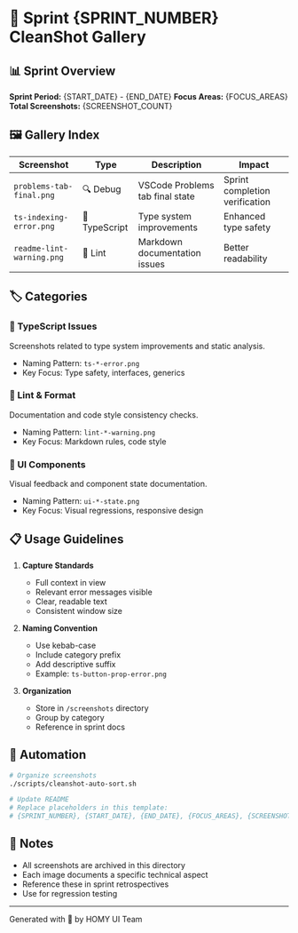 # 📸 Sprint {SPRINT_NUMBER} CleanShot Gallery

## 📊 Sprint Overview

**Sprint Period:** {START_DATE} - {END_DATE}
**Focus Areas:** {FOCUS_AREAS}
**Total Screenshots:** {SCREENSHOT_COUNT}

## 🖼️ Gallery Index

| Screenshot                | Type          | Description                     | Impact                         |
| ------------------------- | ------------- | ------------------------------- | ------------------------------ |
| `problems-tab-final.png`  | 🔍 Debug      | VSCode Problems tab final state | Sprint completion verification |
| `ts-indexing-error.png`   | 🔧 TypeScript | Type system improvements        | Enhanced type safety           |
| `readme-lint-warning.png` | 📝 Lint       | Markdown documentation issues   | Better readability             |

## 🏷️ Categories

### 🔧 TypeScript Issues

Screenshots related to type system improvements and static analysis.

- Naming Pattern: `ts-*-error.png`
- Key Focus: Type safety, interfaces, generics

### 📝 Lint & Format

Documentation and code style consistency checks.

- Naming Pattern: `lint-*-warning.png`
- Key Focus: Markdown rules, code style

### 🎨 UI Components

Visual feedback and component state documentation.

- Naming Pattern: `ui-*-state.png`
- Key Focus: Visual regressions, responsive design

## 📋 Usage Guidelines

1. **Capture Standards**

   - Full context in view
   - Relevant error messages visible
   - Clear, readable text
   - Consistent window size

2. **Naming Convention**

   - Use kebab-case
   - Include category prefix
   - Add descriptive suffix
   - Example: `ts-button-prop-error.png`

3. **Organization**
   - Store in `/screenshots` directory
   - Group by category
   - Reference in sprint docs

## 🔄 Automation

```bash
# Organize screenshots
./scripts/cleanshot-auto-sort.sh

# Update README
# Replace placeholders in this template:
# {SPRINT_NUMBER}, {START_DATE}, {END_DATE}, {FOCUS_AREAS}, {SCREENSHOT_COUNT}
```

## 📌 Notes

- All screenshots are archived in this directory
- Each image documents a specific technical aspect
- Reference these in sprint retrospectives
- Use for regression testing

---

Generated with 💝 by HOMY UI Team
